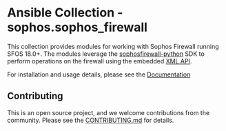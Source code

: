# Ansible Collection - sophos.sophos_firewall
This collection provides modules for working with Sophos Firewall running SFOS 18.0+. The modules leverage the [sophosfirewall-python](https://sophosfirewall-python.readthedocs.io) SDK to perform operations on the firewall using the embedded [XML API](https://docs.sophos.com/nsg/sophos-firewall/21.0/API/index.html).
  
For installation and usage details, please see the [Documentation](https://sophosfirewall-ansible.readthedocs.io)


## Contributing
This is an open source project, and we welcome contributions from the community. Please see the [CONTRIBUTING.md](https://github.com/sophos/sophosfirewall-ansible/blob/main//CONTRIBUTING.md) for details.







